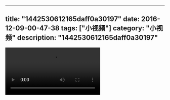 
---
title: "1442530612165daff0a30197"
date: 2016-12-09-00-47-38
tags: ["小视频"]
category: "小视频"
description: "1442530612165daff0a30197"
---
<video src="http://ohtsqip0g.bkt.clouddn.com/1442530612165daff0a30197.mp4" controls="controls"></video>
